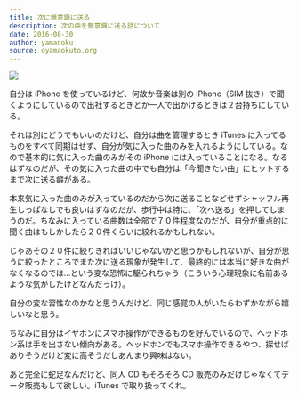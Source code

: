 ```yaml
---
title: 次に無意識に送る
description: 次の曲を無意識に送る話について
date: 2016-08-30
author: yamanoku
source: oyamaokuto.org
---
```


![](https://i.gyazo.com/a0cac60699eca8a2b3f2c31c474a9d8c.png)

自分は iPhone を使っているけど、何故か音楽は別の iPhone（SIM 抜き）で聞くようにしているので出社するときとか一人で出かけるときは２台持ちにしている。

それは別にどうでもいいのだけど、自分は曲を管理するとき iTunes に入ってるものをすべて同期はせず、自分が気に入った曲のみを入れるようにしている。なので基本的に気に入った曲のみがその iPhone には入っていることになる。なるはずなのだが、その気に入った曲の中でも自分は「今聞きたい曲」にヒットするまで次に送る癖がある。

本来気に入った曲のみが入っているのだから次に送ることなどせずシャッフル再生しっぱなしでも良いはずなのだが、歩行中は特に、「次へ送る」を押してしまうのだ。ちなみに入っている曲数は全部で７０件程度なのだが、自分が重点的に聞く曲はもしかしたら２０件くらいに絞れるかもしれない。

じゃあその２０件に絞りきればいいじゃないかと思うかもしれないが、自分が思うに絞ったところでまた次に送る現象が発生して、最終的には本当に好きな曲がなくなるのでは…という変な恐怖に駆られちゃう（こういう心理現象に名前あるような気がしたけどなんだっけ）。

自分の変な習性なのかなと思うんだけど、同じ感覚の人がいたらわずかながら嬉しいなと思う。

ちなみに自分はイヤホンにスマホ操作ができるものを好んでいるので、ヘッドホン系は手を出さない傾向がある。ヘッドホンでもスマホ操作できるやつ、探せばありそうだけど変に高そうだしあんまり興味はない。

あと完全に蛇足なんだけど、同人 CD もそろそろ CD 販売のみだけじゃなくてデータ販売もして欲しい。iTunes で取り扱ってくれ。
